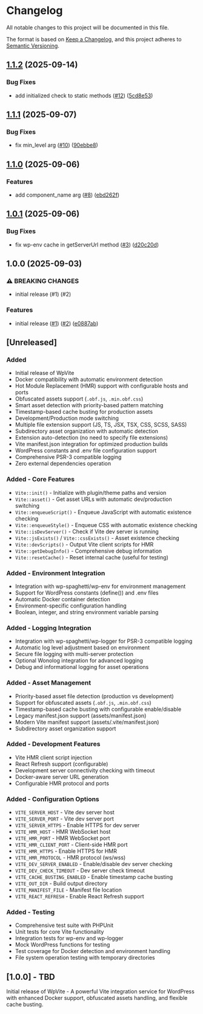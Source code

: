 # Changelog

All notable changes to this project will be documented in this file.

The format is based on [Keep a Changelog](https://keepachangelog.com/en/1.0.0/),
and this project adheres to [Semantic Versioning](https://semver.org/spec/v2.0.0.html).

## [1.1.2](https://github.com/wp-spaghetti/wp-vite/compare/v1.1.1...v1.1.2) (2025-09-14)

### Bug Fixes

* add initialized check to static methods ([#12](https://github.com/wp-spaghetti/wp-vite/issues/12)) ([5cd8e53](https://github.com/wp-spaghetti/wp-vite/commit/5cd8e538b724579bf2dd328a3d42ae68f67800be))

## [1.1.1](https://github.com/wp-spaghetti/wp-vite/compare/v1.1.0...v1.1.1) (2025-09-07)

### Bug Fixes

* fix min_level arg ([#10](https://github.com/wp-spaghetti/wp-vite/issues/10)) ([90ebbe8](https://github.com/wp-spaghetti/wp-vite/commit/90ebbe87d1a0cf10d10070986c5e1a25ddd0838a))

## [1.1.0](https://github.com/wp-spaghetti/wp-vite/compare/v1.0.1...v1.1.0) (2025-09-06)

### Features

* add component_name arg ([#8](https://github.com/wp-spaghetti/wp-vite/issues/8)) ([ebd262f](https://github.com/wp-spaghetti/wp-vite/commit/ebd262f91a11b692f579522ced94ef184a8d2595))

## [1.0.1](https://github.com/wp-spaghetti/wp-vite/compare/v1.0.0...v1.0.1) (2025-09-06)

### Bug Fixes

* fix wp-env cache in getServerUrl method ([#3](https://github.com/wp-spaghetti/wp-vite/issues/3)) ([d20c20d](https://github.com/wp-spaghetti/wp-vite/commit/d20c20db82de0cc12f6a771451d6f480d94f6fc4))

## 1.0.0 (2025-09-03)

### ⚠ BREAKING CHANGES

* initial release (#1) (#2)

### Features

* initial release ([#1](https://github.com/wp-spaghetti/wp-vite/issues/1)) ([#2](https://github.com/wp-spaghetti/wp-vite/issues/2)) ([e0887ab](https://github.com/wp-spaghetti/wp-vite/commit/e0887abe96955339ebad1cec9e8f9bd90d8375ef))

## [Unreleased]

### Added
- Initial release of WpVite
- Docker compatibility with automatic environment detection
- Hot Module Replacement (HMR) support with configurable hosts and ports
- Obfuscated assets support (`.obf.js`, `.min.obf.css`)
- Smart asset detection with priority-based pattern matching
- Timestamp-based cache busting for production assets
- Development/Production mode switching
- Multiple file extension support (JS, TS, JSX, TSX, CSS, SCSS, SASS)
- Subdirectory asset organization with automatic detection
- Extension auto-detection (no need to specify file extensions)
- Vite manifest.json integration for optimized production builds
- WordPress constants and .env file configuration support
- Comprehensive PSR-3 compatible logging
- Zero external dependencies operation

### Added - Core Features
- `Vite::init()` - Initialize with plugin/theme paths and version
- `Vite::asset()` - Get asset URLs with automatic dev/production switching
- `Vite::enqueueScript()` - Enqueue JavaScript with automatic existence checking
- `Vite::enqueueStyle()` - Enqueue CSS with automatic existence checking
- `Vite::isDevServer()` - Check if Vite dev server is running
- `Vite::jsExists()` / `Vite::cssExists()` - Asset existence checking
- `Vite::devScripts()` - Output Vite client scripts for HMR
- `Vite::getDebugInfo()` - Comprehensive debug information
- `Vite::resetCache()` - Reset internal cache (useful for testing)

### Added - Environment Integration
- Integration with wp-spaghetti/wp-env for environment management
- Support for WordPress constants (define()) and .env files
- Automatic Docker container detection
- Environment-specific configuration handling
- Boolean, integer, and string environment variable parsing

### Added - Logging Integration  
- Integration with wp-spaghetti/wp-logger for PSR-3 compatible logging
- Automatic log level adjustment based on environment
- Secure file logging with multi-server protection
- Optional Wonolog integration for advanced logging
- Debug and informational logging for asset operations

### Added - Asset Management
- Priority-based asset file detection (production vs development)
- Support for obfuscated assets (`.obf.js`, `.min.obf.css`)
- Timestamp-based cache busting with configurable enable/disable
- Legacy manifest.json support (assets/manifest.json)
- Modern Vite manifest support (assets/.vite/manifest.json)
- Subdirectory asset organization support

### Added - Development Features
- Vite HMR client script injection
- React Refresh support (configurable)
- Development server connectivity checking with timeout
- Docker-aware server URL generation
- Configurable HMR protocol and ports

### Added - Configuration Options
- `VITE_SERVER_HOST` - Vite dev server host
- `VITE_SERVER_PORT` - Vite dev server port  
- `VITE_SERVER_HTTPS` - Enable HTTPS for dev server
- `VITE_HMR_HOST` - HMR WebSocket host
- `VITE_HMR_PORT` - HMR WebSocket port
- `VITE_HMR_CLIENT_PORT` - Client-side HMR port
- `VITE_HMR_HTTPS` - Enable HTTPS for HMR
- `VITE_HMR_PROTOCOL` - HMR protocol (ws/wss)
- `VITE_DEV_SERVER_ENABLED` - Enable/disable dev server checking
- `VITE_DEV_CHECK_TIMEOUT` - Dev server check timeout
- `VITE_CACHE_BUSTING_ENABLED` - Enable timestamp cache busting
- `VITE_OUT_DIR` - Build output directory
- `VITE_MANIFEST_FILE` - Manifest file location
- `VITE_REACT_REFRESH` - Enable React Refresh support

### Added - Testing
- Comprehensive test suite with PHPUnit
- Unit tests for core Vite functionality
- Integration tests for wp-env and wp-logger
- Mock WordPress functions for testing
- Test coverage for Docker detection and environment handling
- File system operation testing with temporary directories

## [1.0.0] - TBD

Initial release of WpVite - A powerful Vite integration service for WordPress with enhanced Docker support, obfuscated assets handling, and flexible cache busting.
